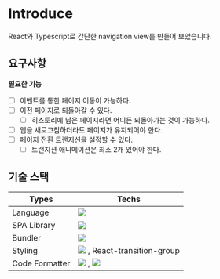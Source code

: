 # Introduce

React와 Typescript로 간단한 navigation view를 만들어 보았습니다.

## 요구사항

**필요한 기능**

- [ ] 이벤트를 통한 페이지 이동이 가능하다.
- [ ] 이전 페이지로 되돌아갈 수 있다.
  - [ ] 히스토리에 남은 페이지라면 어디든 되돌아가는 것이 가능하다.
- [ ] 웹을 새로고침하더라도 페이지가 유지되어야 한다.
- [ ] 페이지 전환 트랜지션을 설정할 수 있다.
  - [ ] 트랜지션 애니메이션은 최소 2개 있어야 한다.

## 기술 스택

| Types       | Techs                               |
| -------------- | ----------------------------------- |
| Language       | <img src="https://img.shields.io/badge/TypeScript-3178C6?style=flat&logo=TypeScript&logoColor=white"/> |
| SPA Library    | <img src="https://img.shields.io/badge/React-61DAFB?style=flat&logo=React&logoColor=white"/> |
| Bundler        | <img src="https://img.shields.io/badge/vite-646CFF?style=flat&logo=vite&logoColor=white"/> |
| Styling        | <img src="https://img.shields.io/badge/Tailwind CSS-06B6D4?style=flat-square&logo=Tailwind CSS&logoColor=white"/> , React-transition-group |
| Code Formatter | <img src="https://img.shields.io/badge/eslint-4B32C3?style=flat-square&logo=eslint&logoColor=white"/> , <img src="https://img.shields.io/badge/prettier-F7B93E?style=flat-square&logo=prettier&logoColor=white"/>|
